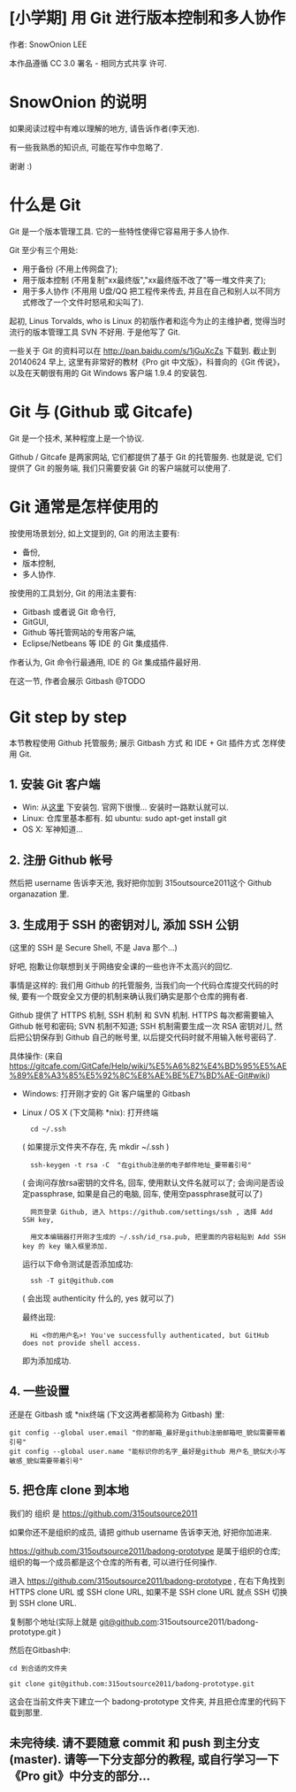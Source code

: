 [小学期] 用 Git 进行版本控制和多人协作
===========
作者: SnowOnion LEE

本作品遵循 CC 3.0 署名 - 相同方式共享 许可.

# SnowOnion 的说明

如果阅读过程中有难以理解的地方, 请告诉作者(李天池).

有一些我熟悉的知识点, 可能在写作中忽略了.

谢谢 :)

# 什么是 Git

Git 是一个版本管理工具. 它的一些特性使得它容易用于多人协作.

Git 至少有三个用处:
+ 用于备份 (不用上传网盘了);
+ 用于版本控制 (不用复制"xx最终版","xx最终版不改了"等一堆文件夹了);
+ 用于多人协作 (不用用 U盘/QQ 把工程传来传去, 并且在自己和别人以不同方式修改了一个文件时怒吼和尖叫了).

起初, Linus Torvalds, who is Linux 的初版作者和迄今为止的主维护者, 觉得当时流行的版本管理工具 SVN 不好用. 于是他写了 Git.

一些关于 Git 的资料可以在 http://pan.baidu.com/s/1jGuXcZs 下载到. 截止到 20140624 早上, 这里有非常好的教材《Pro git 中文版》，科普向的《Git 传说》，以及在天朝很有用的 Git Windows 客户端 1.9.4 的安装包.

# Git 与 (Github 或 Gitcafe)

Git 是一个技术, 某种程度上是一个协议.

Github / Gitcafe 是两家网站, 它们都提供了基于 Git 的托管服务. 也就是说, 它们提供了 Git 的服务端, 我们只需要安装 Git 的客户端就可以使用了.
<!-- Github 是美国的, 服务器也不在中国, 所以速度相对较慢 -->

# Git 通常是怎样使用的

按使用场景划分, 如上文提到的, Git 的用法主要有:
+ 备份,
+ 版本控制,
+ 多人协作.

按使用的工具划分, Git 的用法主要有:
+ Gitbash 或者说 Git 命令行,
+ GitGUI,
+ Github 等托管网站的专用客户端,
+ Eclipse/Netbeans 等 IDE 的 Git 集成插件.

作者认为, Git 命令行最通用, IDE 的 Git 集成插件最好用.

在这一节, 作者会展示 Gitbash
@TODO

# Git step by step

<!-- 如果没有特殊说明, 本节教程针对 Windows 环境, 使用 Github 托管服务. -->

本节教程使用 Github 托管服务; 展示 Gitbash 方式 和 IDE + Git 插件方式 怎样使用 Git.

## 1. 安装 Git 客户端
+ Win: 从[这里](http://pan.baidu.com/s/1jGuXcZs) 下安装包. 官网下很慢...
安装时一路默认就可以.
+ Linux: 仓库里基本都有. 如 ubuntu: sudo apt-get install git
+ OS X: 军神知道...

## 2. 注册 Github 帐号
然后把 username 告诉李天池, 我好把你加到 315outsource2011这个 Github organazation 里.

## 3. 生成用于 SSH 的密钥对儿, 添加 SSH 公钥
(这里的 SSH 是 Secure Shell, 不是 Java 那个...)

好吧, 抱歉让你联想到关于网络安全课的一些也许不太高兴的回忆.

事情是这样的: 我们用 Github 的托管服务, 当我们向一个代码仓库提交代码的时候,
要有一个既安全又方便的机制来确认我们确实是那个仓库的拥有者.

Github 提供了 HTTPS 机制, SSH 机制 和 SVN 机制.
HTTPS 每次都需要输入 Github 帐号和密码; SVN 机制不知道; SSH 机制需要生成一次 RSA 密钥对儿, 然后把公钥保存到 Github 自己的帐号里,
以后提交代码时就不用输入帐号密码了.

具体操作: (来自 https://gitcafe.com/GitCafe/Help/wiki/%E5%A6%82%E4%BD%95%E5%AE%89%E8%A3%85%E5%92%8C%E8%AE%BE%E7%BD%AE-Git#wiki)
+ Windows: 打开刚才安的 Git 客户端里的 Gitbash
+ Linux / OS X (下文简称 *nix): 打开终端

        cd ~/.ssh

    ( 如果提示文件夹不存在, 先 mkdir ~/.ssh )

        ssh-keygen -t rsa -C  "在github注册的电子邮件地址_要带着引号"

    ( 会询问存放rsa密钥的文件名, 回车, 使用默认文件名就可以了;
    会询问是否设定passphrase, 如果是自己的电脑, 回车, 使用空passphrase就可以了)

        网页登录 Github, 进入 https://github.com/settings/ssh , 选择 Add SSH key,

        用文本编辑器打开刚才生成的 ~/.ssh/id_rsa.pub, 把里面的内容粘贴到 Add SSH key 的 key 输入框里添加.

    运行以下命令测试是否添加成功:

        ssh -T git@github.com

    ( 会出现 authenticity 什么的, yes 就可以了)

    最终出现:

        Hi <你的用户名>! You've successfully authenticated, but GitHub does not provide shell access.

    即为添加成功.

## 4. 一些设置

还是在 Gitbash 或 *nix终端 (下文这两者都简称为 Gitbash) 里:

    git config --global user.email "你的邮箱_最好是github注册邮箱吧_貌似需要带着引号"
    git config --global user.name "能标识你的名字_最好是github 用户名_貌似大小写敏感_貌似需要带着引号"


## 5. 把仓库 clone 到本地

我们的 组织 是 https://github.com/315outsource2011

如果你还不是组织的成员, 请把 github username 告诉李天池, 好把你加进来.

https://github.com/315outsource2011/badong-prototype 是属于组织的仓库; 组织的每一个成员都是这个仓库的所有者, 可以进行任何操作.

进入 https://github.com/315outsource2011/badong-prototype , 在右下角找到 HTTPS clone URL 或 SSH clone URL, 如果不是 SSH clone URL 就点 SSH 切换到 SSH clone URL.

复制那个地址(实际上就是 git@github.com:315outsource2011/badong-prototype.git )

然后在Gitbash中:

    cd 到合适的文件夹

    git clone git@github.com:315outsource2011/badong-prototype.git

这会在当前文件夹下建立一个 badong-prototype 文件夹, 并且把仓库里的代码下载到那里.

## 未完待续. 请不要随意 commit 和 push 到主分支(master). 请等一下分支部分的教程, 或自行学习一下《Pro git》中分支的部分...
